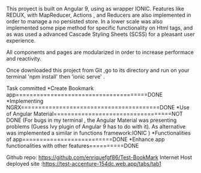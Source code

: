 This  proyect is built on Angular 9, using as wrapper  IONIC.
Features like REDUX, with MapReducer, Actions , and Reducers are also implemented
in order to manage  a no persisted store.
In a lower scale was also implemented  some pipe method  for specific functionality
on Html tags, and as was used a advanced Cascade Styling Sheets (SCSS) for a pleasant user experience.

All components and pages are modularized in order to increase performace and reactivity.

Once downloaded this project from Git ,go to its directory and  run on your terminal 'npm install'
then 'ionic serve' .

Task committed
*Create Bookmark app======================================DONE
*Implementing NGRX========================================DONE
*Use of Angular Material==================================NOT DONE
(For bugs in my terminal , the Angular Material was presenting problems (Guess Ivy plugin of Angular 9
 has to do with it). As alternative was implemented a similar in functions framework:IONIC )
*Functionalities of app==========================DONE 
*Enhance app functionalities with other features==========DONE

Github repo: https://github.com/enriquefgf86/Test-BookMark
Internet Host deployed site :https://test-accenture-154dc.web.app/tabs/tab1


